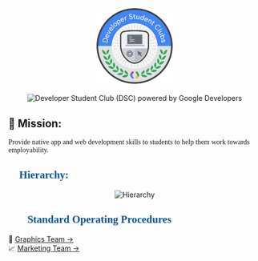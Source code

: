 <!-- Developer Student Club  (DSC) logo -->
<div align="center">
<img src="assets/logo.png" alt="Developer Student Club logo" width="30%">
<br>
<br>
<img src="https://dzwonsemrish7.cloudfront.net/items/3n3N3Z35091y3k131M0X/Image%202019-08-13%20at%203.44.24%20PM.png?v=a160c865" alt="Developer Student Club (DSC) powered by Google Developers">
</div>

<!-- DSC Mission -->
<div>
<h2>🚀 Mission:</h2>
<p style="font-family: Calibri">Provide native app and web development skills to students to help them work towards employability.</p>
</div>

<!-- DSC Hierarchy -->
<h2 style="color: #0B5394; font-family: Times New Roman; text-align: left">🎩 Hierarchy:</h2>
<div align="center">
<img src="https://dzwonsemrish7.cloudfront.net/items/2U2m3L1V0V454729202s/Image%202019-08-13%20at%203.54.19%20PM.png?v=64dfca43" alt="Hierarchy">
</div>

<!-- Standard Operating Procedures -->
<div>
<h2 style="color: #0B5394; font-family: Times New Roman">👨‍💻 Standard Operating Procedures</h2>
🍭 <a href="https://github.com/msaaddev/Developer-Student-Club-Documentation/blob/master/SOPs/graphics_team.md">Graphics Team → </a>
<br>
 📈 <a href="https://github.com/msaaddev/Developer-Student-Club-Documentation/blob/master/SOPs/marketing_team.md">Marketing Team →</a>

</div>